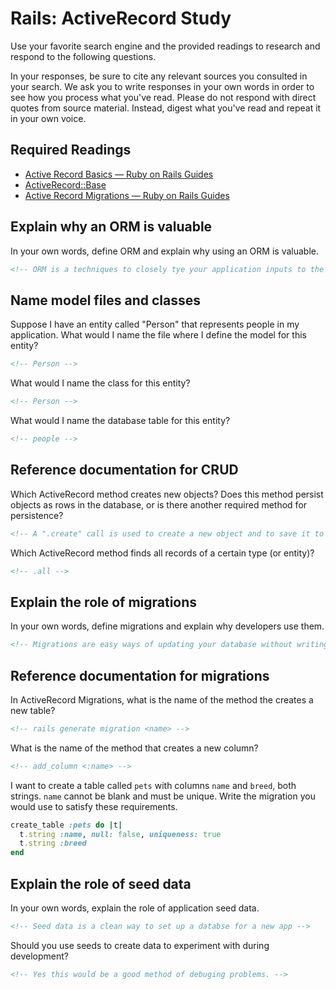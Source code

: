 # Rails: ActiveRecord Study

Use your favorite search engine and the provided readings to research and
respond to the following questions.

In your responses, be sure to cite any relevant sources you consulted in your
search. We ask you to write responses in your own words in order to see how you
process what you've read. Please do not respond with direct quotes from source
material. Instead, digest what you've read and repeat it in your own voice.

## Required Readings

-   [Active Record Basics — Ruby on Rails Guides](http://guides.rubyonrails.org/active_record_basics.html)
-   [ActiveRecord::Base](http://api.rubyonrails.org/classes/ActiveRecord/Base.html)
-   [Active Record Migrations — Ruby on Rails Guides](http://guides.rubyonrails.org/active_record_migrations.html)

## Explain why an ORM is valuable

In your own words, define ORM and explain why using an ORM is valuable.

```md
<!-- ORM is a techniques to closely tye your application inputs to the database. This elevates the need to write SQL and makes the code easier to write. -->
```

## Name model files and classes

Suppose I have an entity called "Person" that represents people in my
application. What would I name the file where I define the model for this
entity?

```md
<!-- Person -->
```

What would I name the class for this entity?

```md
<!-- Person -->
```

What would I name the database table for this entity?

```md
<!-- people -->
```

## Reference documentation for CRUD

Which ActiveRecord method creates new objects? Does this method persist objects
as rows in the database, or is there another required method for persistence?

```md
<!-- A ".create" call is used to create a new object and to save it to the database you need to us ".save"-->
```

Which ActiveRecord method finds all records of a certain type (or entity)?

```md
<!-- .all -->
```

## Explain the role of migrations

In your own words, define migrations and explain why developers use them.

```md
<!-- Migrations are easy ways of updating your database without writing SQL by hand. -->
```

## Reference documentation for migrations

In ActiveRecord Migrations, what is the name of the method the creates a new
table?

```md
<!-- rails generate migration <name> -->
```

What is the name of the method that creates a new column?

```md
<!-- add_column <:name> -->
```

I want to create a table called `pets` with columns `name` and `breed`, both
strings. `name` cannot be blank and must be unique. Write the migration you
would use to satisfy these requirements.

```ruby
create_table :pets do |t|
  t.string :name, null: false, uniqueness: true
  t.string :breed
end
```

## Explain the role of seed data

In your own words, explain the role of application seed data.

```md
<!-- Seed data is a clean way to set up a databse for a new app -->
```

Should you use seeds to create data to experiment with during development?

```md
<!-- Yes this would be a good method of debuging problems. -->
```
